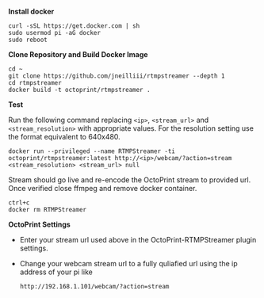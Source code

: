 **Install docker**

    curl -sSL https://get.docker.com | sh
    sudo usermod pi -aG docker
    sudo reboot

**Clone Repository and Build Docker Image**

    cd ~
    git clone https://github.com/jneilliii/rtmpstreamer --depth 1
	cd rtmpstreamer
	docker build -t octoprint/rtmpstreamer .	
	
**Test**

Run the following command replacing `<ip>`, `<stream_url>` and `<stream_resolution>` with appropriate values. For the resolution setting use the format equivalent to 640x480.

    docker run --privileged --name RTMPStreamer -ti octoprint/rtmpstreamer:latest http://<ip>/webcam/?action=stream <stream_resolution> <stream_url> null 

Stream should go live and re-encode the OctoPrint stream to provided url.  Once verified close ffmpeg and remove docker container.
	
	ctrl+c
	docker rm RTMPStreamer
	
**OctoPrint Settings**

- Enter your stream url used above in the OctoPrint-RTMPStreamer plugin settings.
- Change your webcam stream url to a fully quliafied url using the ip address of your pi like

    `http://192.168.1.101/webcam/?action=stream`
	
